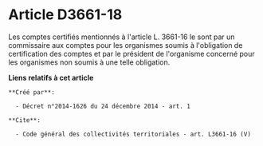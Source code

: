 # Article D3661-18

Les comptes certifiés mentionnés à l'article L. 3661-16 le sont par un commissaire aux comptes pour les organismes soumis à
l'obligation de certification des comptes et par le président de l'organisme concerné pour les organismes non soumis à une
telle obligation.

**Liens relatifs à cet article**

	**Créé par**:

	  - Décret n°2014-1626 du 24 décembre 2014 - art. 1

	**Cite**:

	  - Code général des collectivités territoriales - art. L3661-16 (V)
